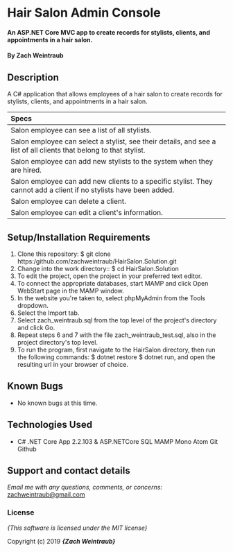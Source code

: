 # Hair Salon Admin Console

#### An ASP.NET Core MVC app to create records for stylists, clients, and appointments in a hair salon.

#### By **Zach Weintraub**

## Description

A C# application that allows employees of a hair salon to create records for stylists, clients, and appointments in a hair salon.

| Specs |
| :-------------     |
|Salon employee can see a list of all stylists.|
|Salon employee can select a stylist, see their details, and see a list of all clients that belong to that stylist.|
|Salon employee can add new stylists to the system when they are hired.|
|Salon employee can add new clients to a specific stylist. They cannot add a client if no stylists have been added.|
|Salon employee can delete a client.|
|Salon employee can edit a client's information.|

## Setup/Installation Requirements

1. Clone this repository: $ git clone https:/github.com/zachweintraub/HairSalon.Solution.git
2. Change into the work directory:: $ cd HairSalon.Solution
3. To edit the project, open the project in your preferred text editor.
4. To connect the appropriate databases, start MAMP and click Open WebStart page in the MAMP window.
5. In the website you're taken to, select phpMyAdmin from the Tools dropdown.
6. Select the Import tab.
7. Select zach_weintraub.sql from the top level of the project's directory and click Go.
8. Repeat steps 6 and 7 with the file zach_weintraub_test.sql, also in the project directory's top level.
9. To run the program, first navigate to the HairSalon directory, then run the following commands: $ dotnet restore $ dotnet run, and open the resulting url in your browser of choice.

## Known Bugs
* No known bugs at this time.

## Technologies Used
* C# .NET Core App 2.2.103 & ASP.NETCore SQL MAMP Mono Atom Git Github

## Support and contact details

_Email me with any questions, comments, or concerns:_
zachweintraub@gmail.com

### License

*{This software is licensed under the MIT license}*

Copyright (c) 2019 **_{Zach Weintraub}_**
